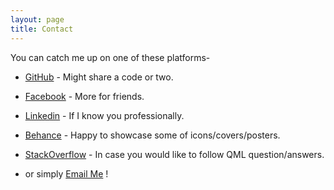 ```yaml
---
layout: page
title: Contact
---
```


You can catch me up on one of these platforms-

* <i class="fa fa-github-square fa-lg"></i> <a href='https://github.com/Amit-Tomar' target='_blank'>GitHub</a> - Might share a code or two.
* <i class="fa fa-facebook-square fa-lg"></i> <a href='https://www.facebook.com/agent.napster' target='_blank'>Facebook</a> - More for friends.
* <i class="fa fa-linkedin-square fa-lg"></i> <a href='https://in.linkedin.com/in/amittomar1' target='_blank'>Linkedin</a> - If I know you professionally.
* <i class="fa fa-behance-square fa-lg"></i> <a href='https://www.behance.net/amitTomar' target='_blank'>Behance</a> - Happy to showcase some of icons/covers/posters.
* <i class="fa fa-stack-overflow fa-lg"></i> <a href='http://stackoverflow.com/users/1093223/amit-tomar' target='_blank'>StackOverflow</a> - In case you would like to follow QML question/answers.

* or simply <i class="fa fa-envelope-o fa-lg"></i>
 [Email Me](mailto:a.tomar@outlook.com) !